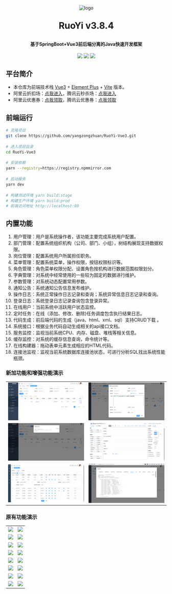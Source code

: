 <p align="center">
	<img alt="logo" src="https://oscimg.oschina.net/oscnet/up-d3d0a9303e11d522a06cd263f3079027715.png">
</p>
<h1 align="center" style="margin: 30px 0 30px; font-weight: bold;">RuoYi v3.8.4</h1>
<h4 align="center">基于SpringBoot+Vue3前后端分离的Java快速开发框架</h4>
<p align="center">
	<a href="https://gitee.com/y_project/RuoYi-Vue/stargazers"><img src="https://gitee.com/y_project/RuoYi-Vue/badge/star.svg?theme=dark"></a>
	<a href="https://gitee.com/y_project/RuoYi-Vue"><img src="https://img.shields.io/badge/RuoYi-v3.8.4-brightgreen.svg"></a>
	<a href="https://gitee.com/y_project/RuoYi-Vue/blob/master/LICENSE"><img src="https://img.shields.io/github/license/mashape/apistatus.svg"></a>
</p>

## 平台简介

* 本仓库为前端技术栈 [Vue3](https://v3.cn.vuejs.org) + [Element Plus](https://element-plus.org/zh-CN) + [Vite](https://cn.vitejs.dev) 版本。
* 阿里云折扣场：[点我进入](http://aly.ruoyi.vip)，腾讯云秒杀场：[点我进入](http://txy.ruoyi.vip)&nbsp;&nbsp;
* 阿里云优惠券：[点我领取](https://www.aliyun.com/minisite/goods?userCode=brki8iof&share_source=copy_link)，腾讯云优惠券：[点我领取](https://cloud.tencent.com/redirect.php?redirect=1025&cps_key=198c8df2ed259157187173bc7f4f32fd&from=console)&nbsp;&nbsp;

## 前端运行

```bash
# 克隆项目
git clone https://github.com/yangzongzhuan/RuoYi-Vue3.git

# 进入项目目录
cd RuoYi-Vue3

# 安装依赖
yarn --registry=https://registry.npmmirror.com

# 启动服务
yarn dev

# 构建测试环境 yarn build:stage
# 构建生产环境 yarn build:prod
# 前端访问地址 http://localhost:80
```

## 内置功能

1. 用户管理：用户是系统操作者，该功能主要完成系统用户配置。
2. 部门管理：配置系统组织机构（公司、部门、小组），树结构展现支持数据权限。
3. 岗位管理：配置系统用户所属担任职务。
4. 菜单管理：配置系统菜单，操作权限，按钮权限标识等。
5. 角色管理：角色菜单权限分配、设置角色按机构进行数据范围权限划分。
6. 字典管理：对系统中经常使用的一些较为固定的数据进行维护。
7. 参数管理：对系统动态配置常用参数。
8. 通知公告：系统通知公告信息发布维护。
9. 操作日志：系统正常操作日志记录和查询；系统异常信息日志记录和查询。
10. 登录日志：系统登录日志记录查询包含登录异常。
11. 在线用户：当前系统中活跃用户状态监控。
12. 定时任务：在线（添加、修改、删除)任务调度包含执行结果日志。
13. 代码生成：前后端代码的生成（java、html、xml、sql）支持CRUD下载 。
14. 系统接口：根据业务代码自动生成相关的api接口文档。
15. 服务监控：监视当前系统CPU、内存、磁盘、堆栈等相关信息。
16. 缓存监控：对系统的缓存信息查询，命令统计等。
17. 在线构建器：拖动表单元素生成相应的HTML代码。
18. 连接池监视：监视当前系统数据库连接池状态，可进行分析SQL找出系统性能瓶颈。

### 新加功能和增强功能演示

<table>
    <tr>
        <td><img src="./doc/image/online-mb-list.png"/></td>
        <td><img src="./doc/image/online-mb-edit.png"/></td>
    </tr>
    <tr>
        <td><img src="./doc/image/online-mb-code.png"/></td>
        <td><img src="./doc/image/form-edit.png"/></td>
    </tr>
    <tr>
        <td><img src="./doc/image/code-edit.png"/></td>
        <td><img src="./doc/image/code-show.png"/></td>
    </tr>
</table>

### 原有功能演示

<table>
    <tr>
        <td><img src="https://oscimg.oschina.net/oscnet/cd1f90be5f2684f4560c9519c0f2a232ee8.jpg"/></td>
        <td><img src="https://oscimg.oschina.net/oscnet/1cbcf0e6f257c7d3a063c0e3f2ff989e4b3.jpg"/></td>
    </tr>
    <tr>
        <td><img src="https://oscimg.oschina.net/oscnet/up-8074972883b5ba0622e13246738ebba237a.png"/></td>
        <td><img src="https://oscimg.oschina.net/oscnet/up-9f88719cdfca9af2e58b352a20e23d43b12.png"/></td>
    </tr>
    <tr>
        <td><img src="https://oscimg.oschina.net/oscnet/up-39bf2584ec3a529b0d5a3b70d15c9b37646.png"/></td>
        <td><img src="https://oscimg.oschina.net/oscnet/up-936ec82d1f4872e1bc980927654b6007307.png"/></td>
    </tr>
	<tr>
        <td><img src="https://oscimg.oschina.net/oscnet/up-b2d62ceb95d2dd9b3fbe157bb70d26001e9.png"/></td>
        <td><img src="https://oscimg.oschina.net/oscnet/up-d67451d308b7a79ad6819723396f7c3d77a.png"/></td>
    </tr>	 
    <tr>
        <td><img src="https://oscimg.oschina.net/oscnet/5e8c387724954459291aafd5eb52b456f53.jpg"/></td>
        <td><img src="https://oscimg.oschina.net/oscnet/644e78da53c2e92a95dfda4f76e6d117c4b.jpg"/></td>
    </tr>
	<tr>
        <td><img src="https://oscimg.oschina.net/oscnet/up-8370a0d02977eebf6dbf854c8450293c937.png"/></td>
        <td><img src="https://oscimg.oschina.net/oscnet/up-49003ed83f60f633e7153609a53a2b644f7.png"/></td>
    </tr>
	<tr>
        <td><img src="https://oscimg.oschina.net/oscnet/up-d4fe726319ece268d4746602c39cffc0621.png"/></td>
        <td><img src="https://oscimg.oschina.net/oscnet/up-c195234bbcd30be6927f037a6755e6ab69c.png"/></td>
    </tr>
    <tr>
        <td><img src="https://oscimg.oschina.net/oscnet/b6115bc8c31de52951982e509930b20684a.jpg"/></td>
        <td><img src="https://oscimg.oschina.net/oscnet/up-5e4daac0bb59612c5038448acbcef235e3a.png"/></td>
    </tr>
</table>
